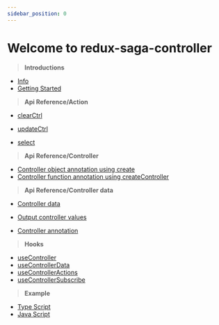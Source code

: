 ```yaml
---
sidebar_position: 0
---
```


# Welcome to redux-saga-controller

> **Introductions** 

- [Info](/docs/Introductions/introductions) 
- [Getting Started](/docs/Introductions/gettingStarted)

> **Api Reference/Action** 
 
- [clearCtrl](/docs/api-reference/action-creators/clearCtrl)
- [updateCtrl](/docs/api-reference/action-creators/updateCtrl)



- [select](/docs/api-reference/action-creators/select)

> **Api Reference/Controller**

- [Controller object annotation using create](/docs/api-reference/controller/create)
- [Controller function annotation using createController](/docs/api-reference/controller/createController)

> **Api Reference/Controller data**

- [Controller data](/docs/api-reference/controller-data/data)
- [Output controller values](/docs/api-reference/controller-data/controller-values)


- [Controller annotation](/docs/create-annotation)

> **Hooks**

- [useController](/docs/hooks/useController)
- [useControllerData](/docs/hooks/useControllerData)
- [useControllerActions](/docs/hooks/useControllerActions)
- [useControllerSubscribe](/docs/hooks/useControllerSubscribe)

> **Example**

- [Type Script](/docs/app-example/app-example-ts)
- [Java Script](/docs/app-example/app-example-js)



